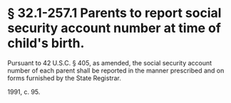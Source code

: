 # § 32.1-257.1 Parents to report social security account number at time of child's birth.

<p>Pursuant to 42 U.S.C. § 405, as amended, the social security account number of each parent shall be reported in the manner prescribed and on forms furnished by the State Registrar.</p><p>1991, c. 95.</p>
